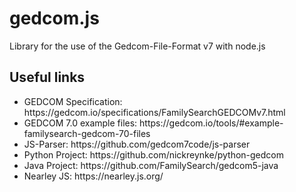 # gedcom.js

Library for the use of the Gedcom-File-Format v7 with node.js

## Useful links

<ul>
  <li>GEDCOM Specification: https://gedcom.io/specifications/FamilySearchGEDCOMv7.html</li>
  <li>GEDCOM 7.0 example files: https://gedcom.io/tools/#example-familysearch-gedcom-70-files</li>
  <li>JS-Parser: https://github.com/gedcom7code/js-parser</li>
  <li>Python Project: https://github.com/nickreynke/python-gedcom</li>
  <li>Java Project: https://github.com/FamilySearch/gedcom5-java</li>
  <li>Nearley JS: https://nearley.js.org/</li>
</ul>
